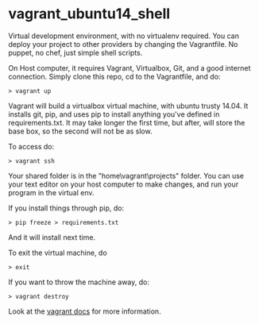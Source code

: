 vagrant_ubuntu14_shell
======================

Virtual development environment, with no virtualenv required.
You can deploy your project to other providers by changing the 
Vagrantfile. No puppet, no chef, just simple shell scripts.

On Host computer, it requires Vagrant, Virtualbox, Git, and a good internet connection.
Simply clone this repo, cd to the Vagrantfile, and do:

`> vagrant up`

Vagrant will build a virtualbox virtual machine, with ubuntu trusty 14.04. It installs
git, pip, and uses pip to install anything you've defined in requirements.txt. It may 
take longer the first time, but after, will store the base box, so the second will not 
be as slow.

To access do:

`> vagrant ssh`

Your shared folder is in the "home\vagrant\projects" folder. You can use your text editor on your host computer to
make changes, and run your program in the virtual env. 

If you install things through pip, do:

`> pip freeze > requirements.txt`

And it will install next time.

To exit the virtual machine, do

`> exit`

If you want to throw the machine away, do:

`> vagrant destroy`

Look at the [vagrant docs](https://docs.vagrantup.com/v2/) for more information.